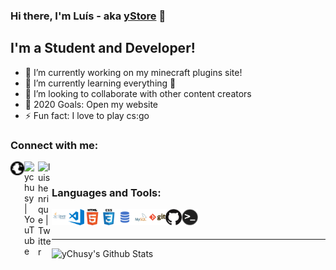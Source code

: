### Hi there, I'm Luís - aka [yStore][website] 👋

## I'm a Student and Developer!
- 🔭 I’m currently working on my minecraft plugins site!
- 🌱 I’m currently learning everything 🤣
- 👯 I’m looking to collaborate with other content creators
- 🥅 2020 Goals: Open my website
- ⚡ Fun fact: I love to play cs:go

### Connect with me:

[<img align="left" alt="ystore" width="22px" src="https://raw.githubusercontent.com/iconic/open-iconic/master/svg/globe.svg" />][website]
[<img align="left" alt="ychusy | YouTube" width="22px" src="https://cdn.jsdelivr.net/npm/simple-icons@v3/icons/youtube.svg" />][youtube]
[<img align="left" alt="luishenrique | Twitter" width="22px" src="https://cdn.jsdelivr.net/npm/simple-icons@v3/icons/twitter.svg" />][twitter]

<br />

### Languages and Tools:

<img align="left" alt="Visual Studio Code" width="26px" src="https://raw.githubusercontent.com/github/explore/80688e429a7d4ef2fca1e82350fe8e3517d3494d/topics/java/java.png" />
<img align="left" alt="Visual Studio Code" width="26px" src="https://raw.githubusercontent.com/github/explore/80688e429a7d4ef2fca1e82350fe8e3517d3494d/topics/visual-studio-code/visual-studio-code.png" />
<img align="left" alt="HTML5" width="26px" src="https://raw.githubusercontent.com/github/explore/80688e429a7d4ef2fca1e82350fe8e3517d3494d/topics/html/html.png" />
<img align="left" alt="CSS3" width="26px" src="https://raw.githubusercontent.com/github/explore/80688e429a7d4ef2fca1e82350fe8e3517d3494d/topics/css/css.png" />
<img align="left" alt="SQL" width="26px" src="https://raw.githubusercontent.com/github/explore/80688e429a7d4ef2fca1e82350fe8e3517d3494d/topics/sql/sql.png" />
<img align="left" alt="MySQL" width="26px" src="https://raw.githubusercontent.com/github/explore/80688e429a7d4ef2fca1e82350fe8e3517d3494d/topics/mysql/mysql.png" />
<img align="left" alt="Git" width="26px" src="https://raw.githubusercontent.com/github/explore/80688e429a7d4ef2fca1e82350fe8e3517d3494d/topics/git/git.png" />
<img align="left" alt="GitHub" width="26px" src="https://raw.githubusercontent.com/github/explore/78df643247d429f6cc873026c0622819ad797942/topics/github/github.png" />
<img align="left" alt="HTML5" width="26px" src="https://raw.githubusercontent.com/github/explore/80688e429a7d4ef2fca1e82350fe8e3517d3494d/topics/terminal/terminal.png" />

<br />
<br />

---

<img align="left" alt="yChusy's Github Stats" src="https://github-readme-stats.vercel.app/api?username=yChusy&show_icons=true&hide_border=true" />

[website]: https://ystoreplugins.com.br
[twitter]: https://twitter.com/luishnovais
[youtube]: https://youtube.com/lokuracraftgameplays
